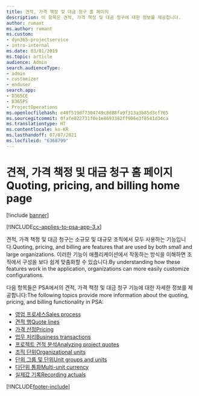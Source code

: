 ```yaml
---
title: 견적, 가격 책정 및 대금 청구 홈 페이지
description: 이 항목은 견적, 가격 책정 및 대금 청구에 대한 정보를 제공합니다.
author: rumant
ms.author: rumant
ms.custom:
- dyn365-projectservice
- intro-internal
ms.date: 03/01/2019
ms.topic: article
audience: Admin
search.audienceType:
- admin
- customizer
- enduser
search.app:
- D365CE
- D365PS
- ProjectOperations
ms.openlocfilehash: e40f519df7304749c8d88fa9f313a3b85d3cf765
ms.sourcegitcommit: 0fafe022731f0e1e8693382ff906e3f8541d34ca
ms.translationtype: HT
ms.contentlocale: ko-KR
ms.lasthandoff: 07/07/2021
ms.locfileid: "6368799"
---
```

# <a name="quoting-pricing-and-billing-home-page"></a><span data-ttu-id="8f538-103">견적, 가격 책정 및 대금 청구 홈 페이지</span><span class="sxs-lookup"><span data-stu-id="8f538-103">Quoting, pricing, and billing home page</span></span>

[!include [banner](../includes/psa-now-project-operations.md)]

[!INCLUDE[cc-applies-to-psa-app-3.x](../includes/cc-applies-to-psa-app-3x.md)]

<span data-ttu-id="8f538-104">견적, 가격 책정 및 대금 청구는 소규모 및 대규모 조직에서 모두 사용하는 기능입니다.</span><span class="sxs-lookup"><span data-stu-id="8f538-104">Quoting, pricing, and billing are features that are used by both small and large organizations.</span></span> <span data-ttu-id="8f538-105">이러한 기능이 애플리케이션에서 작동하는 방식을 이해하면 조직에서 구성을 보다 쉽게 맞춤화할 수 있습니다.</span><span class="sxs-lookup"><span data-stu-id="8f538-105">By understanding how these features work in the application, organizations can more easily customize configurations.</span></span>

<span data-ttu-id="8f538-106">다음 항목들은 PSA에서의 견적, 가격 책정 및 대금 청구 기능에 대한 자세한 정보를 제공합니다:</span><span class="sxs-lookup"><span data-stu-id="8f538-106">The following topics provide more information about the quoting, pricing, and billing functionality in PSA:</span></span>

- [<span data-ttu-id="8f538-107">영업 프로세스</span><span class="sxs-lookup"><span data-stu-id="8f538-107">Sales process</span></span>](basic-sales-process.md)
- [<span data-ttu-id="8f538-108">견적 행</span><span class="sxs-lookup"><span data-stu-id="8f538-108">Quote lines</span></span>](basic-quote-lines.md)
- [<span data-ttu-id="8f538-109">가격 산정</span><span class="sxs-lookup"><span data-stu-id="8f538-109">Pricing</span></span>](basic-pricing.md)
- [<span data-ttu-id="8f538-110">업무 처리</span><span class="sxs-lookup"><span data-stu-id="8f538-110">Business transactions</span></span>](basic-business-transactions.md)
- [<span data-ttu-id="8f538-111">프로젝트 견적 분석</span><span class="sxs-lookup"><span data-stu-id="8f538-111">Analyzing project quotes</span></span>](basic-analyzing-quotes.md)
- [<span data-ttu-id="8f538-112">조직 단위</span><span class="sxs-lookup"><span data-stu-id="8f538-112">Organizational units</span></span>](advanced-organizational.md)
- [<span data-ttu-id="8f538-113">단위 그룹 및 단위</span><span class="sxs-lookup"><span data-stu-id="8f538-113">Unit groups and units</span></span>](advanced-units.md)
- [<span data-ttu-id="8f538-114">다단위 통화</span><span class="sxs-lookup"><span data-stu-id="8f538-114">Multi-unit currency</span></span>](advanced-currency.md)
- [<span data-ttu-id="8f538-115">실제값 기록</span><span class="sxs-lookup"><span data-stu-id="8f538-115">Recording actuals</span></span>](advanced-actuals.md)


[!INCLUDE[footer-include](../includes/footer-banner.md)]